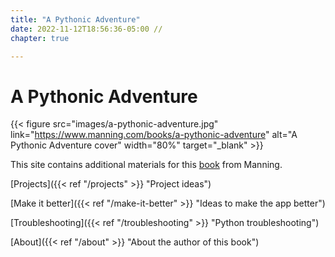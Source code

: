 ```yaml
---
title: "A Pythonic Adventure"
date: 2022-11-12T18:56:36-05:00 //
chapter: true

---
```


# A Pythonic Adventure

{{< figure src="images/a-pythonic-adventure.jpg" link="https://www.manning.com/books/a-pythonic-adventure" alt="A Pythonic Adventure cover" width="80%" target="_blank" >}}

This site contains additional materials for this [book](https://www.manning.com/books/a-pythonic-adventure) from Manning.

[Projects]({{< ref "/projects" >}} "Project ideas")

[Make it better]({{< ref "/make-it-better" >}} "Ideas to make the app better")

[Troubleshooting]({{< ref "/troubleshooting" >}} "Python troubleshooting")

[About]({{< ref "/about" >}} "About the author of this book")
